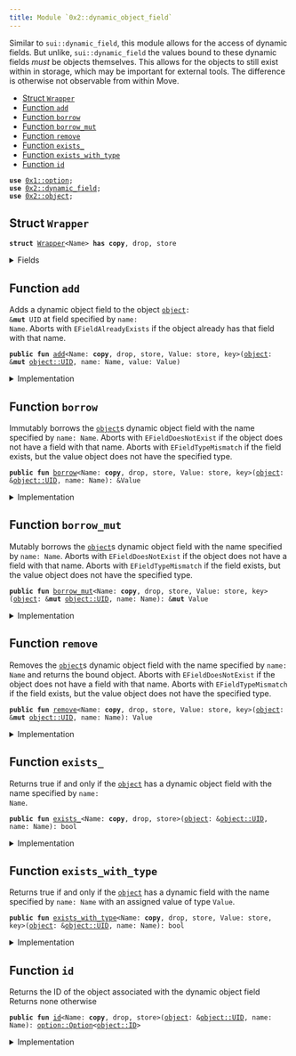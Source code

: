 ```yaml
---
title: Module `0x2::dynamic_object_field`
---
```


Similar to <code>sui::dynamic_field</code>, this module allows for the access of dynamic fields. But
unlike, <code>sui::dynamic_field</code> the values bound to these dynamic fields _must_ be objects
themselves. This allows for the objects to still exist within in storage, which may be important
for external tools. The difference is otherwise not observable from within Move.


-  [Struct `Wrapper`](#0x2_dynamic_object_field_Wrapper)
-  [Function `add`](#0x2_dynamic_object_field_add)
-  [Function `borrow`](#0x2_dynamic_object_field_borrow)
-  [Function `borrow_mut`](#0x2_dynamic_object_field_borrow_mut)
-  [Function `remove`](#0x2_dynamic_object_field_remove)
-  [Function `exists_`](#0x2_dynamic_object_field_exists_)
-  [Function `exists_with_type`](#0x2_dynamic_object_field_exists_with_type)
-  [Function `id`](#0x2_dynamic_object_field_id)


<pre><code><b>use</b> <a href="../move-stdlib/option.md#0x1_option">0x1::option</a>;
<b>use</b> <a href="../sui-framework/dynamic_field.md#0x2_dynamic_field">0x2::dynamic_field</a>;
<b>use</b> <a href="../sui-framework/object.md#0x2_object">0x2::object</a>;
</code></pre>



<a name="0x2_dynamic_object_field_Wrapper"></a>

## Struct `Wrapper`



<pre><code><b>struct</b> <a href="../sui-framework/dynamic_object_field.md#0x2_dynamic_object_field_Wrapper">Wrapper</a>&lt;Name&gt; <b>has</b> <b>copy</b>, drop, store
</code></pre>



<details>
<summary>Fields</summary>


<dl>
<dt>
<code>name: Name</code>
</dt>
<dd>

</dd>
</dl>


</details>

<a name="0x2_dynamic_object_field_add"></a>

## Function `add`

Adds a dynamic object field to the object <code><a href="../sui-framework/object.md#0x2_object">object</a>: &<b>mut</b> UID</code> at field specified by <code>name: Name</code>.
Aborts with <code>EFieldAlreadyExists</code> if the object already has that field with that name.


<pre><code><b>public</b> <b>fun</b> <a href="../sui-framework/dynamic_object_field.md#0x2_dynamic_object_field_add">add</a>&lt;Name: <b>copy</b>, drop, store, Value: store, key&gt;(<a href="../sui-framework/object.md#0x2_object">object</a>: &<b>mut</b> <a href="../sui-framework/object.md#0x2_object_UID">object::UID</a>, name: Name, value: Value)
</code></pre>



<details>
<summary>Implementation</summary>


<pre><code><b>public</b> <b>fun</b> <a href="../sui-framework/dynamic_object_field.md#0x2_dynamic_object_field_add">add</a>&lt;Name: <b>copy</b> + drop + store, Value: key + store&gt;(
    // we <b>use</b> &<b>mut</b> UID in several spots for access control
    <a href="../sui-framework/object.md#0x2_object">object</a>: &<b>mut</b> UID,
    name: Name,
    value: Value,
) {
    <b>let</b> key = <a href="../sui-framework/dynamic_object_field.md#0x2_dynamic_object_field_Wrapper">Wrapper</a> { name };
    <b>let</b> id = <a href="../sui-framework/object.md#0x2_object_id">object::id</a>(&value);
    field::add(<a href="../sui-framework/object.md#0x2_object">object</a>, key, id);
    <b>let</b> (field, _) = field::field_info&lt;<a href="../sui-framework/dynamic_object_field.md#0x2_dynamic_object_field_Wrapper">Wrapper</a>&lt;Name&gt;&gt;(<a href="../sui-framework/object.md#0x2_object">object</a>, key);
    add_child_object(field.to_address(), value);
}
</code></pre>



</details>

<a name="0x2_dynamic_object_field_borrow"></a>

## Function `borrow`

Immutably borrows the <code><a href="../sui-framework/object.md#0x2_object">object</a></code>s dynamic object field with the name specified by <code>name: Name</code>.
Aborts with <code>EFieldDoesNotExist</code> if the object does not have a field with that name.
Aborts with <code>EFieldTypeMismatch</code> if the field exists, but the value object does not have the
specified type.


<pre><code><b>public</b> <b>fun</b> <a href="../sui-framework/dynamic_object_field.md#0x2_dynamic_object_field_borrow">borrow</a>&lt;Name: <b>copy</b>, drop, store, Value: store, key&gt;(<a href="../sui-framework/object.md#0x2_object">object</a>: &<a href="../sui-framework/object.md#0x2_object_UID">object::UID</a>, name: Name): &Value
</code></pre>



<details>
<summary>Implementation</summary>


<pre><code><b>public</b> <b>fun</b> <a href="../sui-framework/dynamic_object_field.md#0x2_dynamic_object_field_borrow">borrow</a>&lt;Name: <b>copy</b> + drop + store, Value: key + store&gt;(
    <a href="../sui-framework/object.md#0x2_object">object</a>: &UID,
    name: Name,
): &Value {
    <b>let</b> key = <a href="../sui-framework/dynamic_object_field.md#0x2_dynamic_object_field_Wrapper">Wrapper</a> { name };
    <b>let</b> (field, value_id) = field::field_info&lt;<a href="../sui-framework/dynamic_object_field.md#0x2_dynamic_object_field_Wrapper">Wrapper</a>&lt;Name&gt;&gt;(<a href="../sui-framework/object.md#0x2_object">object</a>, key);
    borrow_child_object&lt;Value&gt;(field, value_id)
}
</code></pre>



</details>

<a name="0x2_dynamic_object_field_borrow_mut"></a>

## Function `borrow_mut`

Mutably borrows the <code><a href="../sui-framework/object.md#0x2_object">object</a></code>s dynamic object field with the name specified by <code>name: Name</code>.
Aborts with <code>EFieldDoesNotExist</code> if the object does not have a field with that name.
Aborts with <code>EFieldTypeMismatch</code> if the field exists, but the value object does not have the
specified type.


<pre><code><b>public</b> <b>fun</b> <a href="../sui-framework/dynamic_object_field.md#0x2_dynamic_object_field_borrow_mut">borrow_mut</a>&lt;Name: <b>copy</b>, drop, store, Value: store, key&gt;(<a href="../sui-framework/object.md#0x2_object">object</a>: &<b>mut</b> <a href="../sui-framework/object.md#0x2_object_UID">object::UID</a>, name: Name): &<b>mut</b> Value
</code></pre>



<details>
<summary>Implementation</summary>


<pre><code><b>public</b> <b>fun</b> <a href="../sui-framework/dynamic_object_field.md#0x2_dynamic_object_field_borrow_mut">borrow_mut</a>&lt;Name: <b>copy</b> + drop + store, Value: key + store&gt;(
    <a href="../sui-framework/object.md#0x2_object">object</a>: &<b>mut</b> UID,
    name: Name,
): &<b>mut</b> Value {
    <b>let</b> key = <a href="../sui-framework/dynamic_object_field.md#0x2_dynamic_object_field_Wrapper">Wrapper</a> { name };
    <b>let</b> (field, value_id) = field::field_info_mut&lt;<a href="../sui-framework/dynamic_object_field.md#0x2_dynamic_object_field_Wrapper">Wrapper</a>&lt;Name&gt;&gt;(<a href="../sui-framework/object.md#0x2_object">object</a>, key);
    borrow_child_object_mut&lt;Value&gt;(field, value_id)
}
</code></pre>



</details>

<a name="0x2_dynamic_object_field_remove"></a>

## Function `remove`

Removes the <code><a href="../sui-framework/object.md#0x2_object">object</a></code>s dynamic object field with the name specified by <code>name: Name</code> and returns
the bound object.
Aborts with <code>EFieldDoesNotExist</code> if the object does not have a field with that name.
Aborts with <code>EFieldTypeMismatch</code> if the field exists, but the value object does not have the
specified type.


<pre><code><b>public</b> <b>fun</b> <a href="../sui-framework/dynamic_object_field.md#0x2_dynamic_object_field_remove">remove</a>&lt;Name: <b>copy</b>, drop, store, Value: store, key&gt;(<a href="../sui-framework/object.md#0x2_object">object</a>: &<b>mut</b> <a href="../sui-framework/object.md#0x2_object_UID">object::UID</a>, name: Name): Value
</code></pre>



<details>
<summary>Implementation</summary>


<pre><code><b>public</b> <b>fun</b> <a href="../sui-framework/dynamic_object_field.md#0x2_dynamic_object_field_remove">remove</a>&lt;Name: <b>copy</b> + drop + store, Value: key + store&gt;(
    <a href="../sui-framework/object.md#0x2_object">object</a>: &<b>mut</b> UID,
    name: Name,
): Value {
    <b>let</b> key = <a href="../sui-framework/dynamic_object_field.md#0x2_dynamic_object_field_Wrapper">Wrapper</a> { name };
    <b>let</b> (field, value_id) = field::field_info&lt;<a href="../sui-framework/dynamic_object_field.md#0x2_dynamic_object_field_Wrapper">Wrapper</a>&lt;Name&gt;&gt;(<a href="../sui-framework/object.md#0x2_object">object</a>, key);
    <b>let</b> value = remove_child_object&lt;Value&gt;(field.to_address(), value_id);
    field::remove&lt;<a href="../sui-framework/dynamic_object_field.md#0x2_dynamic_object_field_Wrapper">Wrapper</a>&lt;Name&gt;, ID&gt;(<a href="../sui-framework/object.md#0x2_object">object</a>, key);
    value
}
</code></pre>



</details>

<a name="0x2_dynamic_object_field_exists_"></a>

## Function `exists_`

Returns true if and only if the <code><a href="../sui-framework/object.md#0x2_object">object</a></code> has a dynamic object field with the name specified by
<code>name: Name</code>.


<pre><code><b>public</b> <b>fun</b> <a href="../sui-framework/dynamic_object_field.md#0x2_dynamic_object_field_exists_">exists_</a>&lt;Name: <b>copy</b>, drop, store&gt;(<a href="../sui-framework/object.md#0x2_object">object</a>: &<a href="../sui-framework/object.md#0x2_object_UID">object::UID</a>, name: Name): bool
</code></pre>



<details>
<summary>Implementation</summary>


<pre><code><b>public</b> <b>fun</b> <a href="../sui-framework/dynamic_object_field.md#0x2_dynamic_object_field_exists_">exists_</a>&lt;Name: <b>copy</b> + drop + store&gt;(
    <a href="../sui-framework/object.md#0x2_object">object</a>: &UID,
    name: Name,
): bool {
    <b>let</b> key = <a href="../sui-framework/dynamic_object_field.md#0x2_dynamic_object_field_Wrapper">Wrapper</a> { name };
    field::exists_with_type&lt;<a href="../sui-framework/dynamic_object_field.md#0x2_dynamic_object_field_Wrapper">Wrapper</a>&lt;Name&gt;, ID&gt;(<a href="../sui-framework/object.md#0x2_object">object</a>, key)
}
</code></pre>



</details>

<a name="0x2_dynamic_object_field_exists_with_type"></a>

## Function `exists_with_type`

Returns true if and only if the <code><a href="../sui-framework/object.md#0x2_object">object</a></code> has a dynamic field with the name specified by
<code>name: Name</code> with an assigned value of type <code>Value</code>.


<pre><code><b>public</b> <b>fun</b> <a href="../sui-framework/dynamic_object_field.md#0x2_dynamic_object_field_exists_with_type">exists_with_type</a>&lt;Name: <b>copy</b>, drop, store, Value: store, key&gt;(<a href="../sui-framework/object.md#0x2_object">object</a>: &<a href="../sui-framework/object.md#0x2_object_UID">object::UID</a>, name: Name): bool
</code></pre>



<details>
<summary>Implementation</summary>


<pre><code><b>public</b> <b>fun</b> <a href="../sui-framework/dynamic_object_field.md#0x2_dynamic_object_field_exists_with_type">exists_with_type</a>&lt;Name: <b>copy</b> + drop + store, Value: key + store&gt;(
    <a href="../sui-framework/object.md#0x2_object">object</a>: &UID,
    name: Name,
): bool {
    <b>let</b> key = <a href="../sui-framework/dynamic_object_field.md#0x2_dynamic_object_field_Wrapper">Wrapper</a> { name };
    <b>if</b> (!field::exists_with_type&lt;<a href="../sui-framework/dynamic_object_field.md#0x2_dynamic_object_field_Wrapper">Wrapper</a>&lt;Name&gt;, ID&gt;(<a href="../sui-framework/object.md#0x2_object">object</a>, key)) <b>return</b> <b>false</b>;
    <b>let</b> (field, value_id) = field::field_info&lt;<a href="../sui-framework/dynamic_object_field.md#0x2_dynamic_object_field_Wrapper">Wrapper</a>&lt;Name&gt;&gt;(<a href="../sui-framework/object.md#0x2_object">object</a>, key);
    field::has_child_object_with_ty&lt;Value&gt;(field.to_address(), value_id)
}
</code></pre>



</details>

<a name="0x2_dynamic_object_field_id"></a>

## Function `id`

Returns the ID of the object associated with the dynamic object field
Returns none otherwise


<pre><code><b>public</b> <b>fun</b> <a href="../sui-framework/dynamic_object_field.md#0x2_dynamic_object_field_id">id</a>&lt;Name: <b>copy</b>, drop, store&gt;(<a href="../sui-framework/object.md#0x2_object">object</a>: &<a href="../sui-framework/object.md#0x2_object_UID">object::UID</a>, name: Name): <a href="../move-stdlib/option.md#0x1_option_Option">option::Option</a>&lt;<a href="../sui-framework/object.md#0x2_object_ID">object::ID</a>&gt;
</code></pre>



<details>
<summary>Implementation</summary>


<pre><code><b>public</b> <b>fun</b> <a href="../sui-framework/dynamic_object_field.md#0x2_dynamic_object_field_id">id</a>&lt;Name: <b>copy</b> + drop + store&gt;(
    <a href="../sui-framework/object.md#0x2_object">object</a>: &UID,
    name: Name,
): Option&lt;ID&gt; {
    <b>let</b> key = <a href="../sui-framework/dynamic_object_field.md#0x2_dynamic_object_field_Wrapper">Wrapper</a> { name };
    <b>if</b> (!field::exists_with_type&lt;<a href="../sui-framework/dynamic_object_field.md#0x2_dynamic_object_field_Wrapper">Wrapper</a>&lt;Name&gt;, ID&gt;(<a href="../sui-framework/object.md#0x2_object">object</a>, key)) <b>return</b> <a href="../move-stdlib/option.md#0x1_option_none">option::none</a>();
    <b>let</b> (_field, value_addr) = field::field_info&lt;<a href="../sui-framework/dynamic_object_field.md#0x2_dynamic_object_field_Wrapper">Wrapper</a>&lt;Name&gt;&gt;(<a href="../sui-framework/object.md#0x2_object">object</a>, key);
    <a href="../move-stdlib/option.md#0x1_option_some">option::some</a>(value_addr.to_id())
}
</code></pre>



</details>

